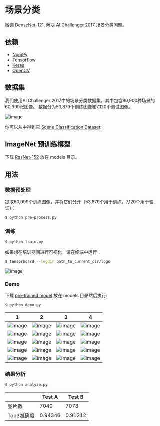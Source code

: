 # 场景分类

微调 DenseNet-121, 解决 AI Challenger 2017 场景分类问题。 


## 依赖

- [NumPy](http://docs.scipy.org/doc/numpy-1.10.1/user/install.html)
- [Tensorflow](https://www.tensorflow.org/versions/r0.8/get_started/os_setup.html)
- [Keras](https://keras.io/#installation)
- [OpenCV](https://opencv-python-tutroals.readthedocs.io/en/latest/)

## 数据集

我们使用AI Challenger 2017中的场景分类数据集，其中包含80,900种场景的60,999张图像。 数据分为53,879个训练图像和7,120个测试图像。

 ![image](https://github.com/foamliu/Scene-Classification/raw/master/images/dataset.png)

你可以从中得到它 [Scene Classification Dataset](https://challenger.ai/datasets/scene):


## ImageNet 预训练模型

下载 [ResNet-152](https://drive.google.com/file/d/0Byy2AcGyEVxfeXExMzNNOHpEODg/view?usp=sharing) 放在 models 目录。

## 用法

### 数据预处理
提取60,999个训练图像，并将它们分开（53,879个用于训练，7,120个用于验证）：
```bash
$ python pre-process.py
```

### 训练
```bash
$ python train.py
```

如果想在培训期间进行可视化，请在终端中运行：
```bash
$ tensorboard --logdir path_to_current_dir/logs
```

 ![image](https://github.com/foamliu/Scene-Classification/raw/master/images/learning_curve.png)

### Demo
下载 [pre-trained model](https://github.com/foamliu/Scene-Classification/releases/download/v1.0/model.85-0.7657.hdf5) 放在 models 目录然后执行:

```bash
$ python demo.py
```

1 | 2 | 3 | 4 |
|---|---|---|---|
|![image](https://github.com/foamliu/Scene-Classification/raw/master/images/0_out.png)  | ![image](https://github.com/foamliu/Scene-Classification/raw/master/images/1_out.png) | ![image](https://github.com/foamliu/Scene-Classification/raw/master/images/2_out.png)| ![image](https://github.com/foamliu/Scene-Classification/raw/master/images/3_out.png) |
|![image](https://github.com/foamliu/Scene-Classification/raw/master/images/4_out.png)  | ![image](https://github.com/foamliu/Scene-Classification/raw/master/images/5_out.png) | ![image](https://github.com/foamliu/Scene-Classification/raw/master/images/6_out.png)| ![image](https://github.com/foamliu/Scene-Classification/raw/master/images/7_out.png) |
|![image](https://github.com/foamliu/Scene-Classification/raw/master/images/8_out.png)  | ![image](https://github.com/foamliu/Scene-Classification/raw/master/images/9_out.png) |![image](https://github.com/foamliu/Scene-Classification/raw/master/images/10_out.png) | ![image](https://github.com/foamliu/Scene-Classification/raw/master/images/11_out.png)|
|![image](https://github.com/foamliu/Scene-Classification/raw/master/images/12_out.png)  | ![image](https://github.com/foamliu/Scene-Classification/raw/master/images/13_out.png) |![image](https://github.com/foamliu/Scene-Classification/raw/master/images/14_out.png)| ![image](https://github.com/foamliu/Scene-Classification/raw/master/images/15_out.png)|
|![image](https://github.com/foamliu/Scene-Classification/raw/master/images/16_out.png) | ![image](https://github.com/foamliu/Scene-Classification/raw/master/images/17_out.png) | ![image](https://github.com/foamliu/Scene-Classification/raw/master/images/18_out.png) | ![image](https://github.com/foamliu/Scene-Classification/raw/master/images/19_out.png) |


### 结果分析

```bash
$ python analyze.py
```

| |Test A|Test B|
|---|---|---|
|图片数|7040|7078|
|Top3准确度|0.94346|0.91212|